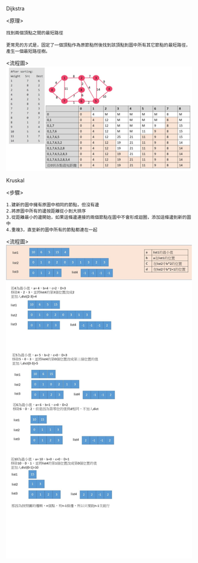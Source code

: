 Dijkstra

  <原理>
  
    找到兩個頂點之間的最短路徑
    
    更常見的方式是，固定了一個頂點作為原節點然後找到該頂點到圖中所有其它節點的最短路徑，產生一個最短路徑樹。
  
  <流程圖>
    ![image](https://github.com/sun-peihsuan/learning-note/blob/master/image/%E6%8A%95%E5%BD%B1%E7%89%871.JPG)
    
Kruskal

  <步驟>
  
    1.建新的圖中擁有原圖中相同的節點，但沒有邊
    2.將原圖中所有的邊按距離從小到大排序
    3.從距離最小的邊開始，如果這條邊連接的兩個節點在圖中不會形成迴圈，添加這條邊到新的圖中
    4.重複3，直至新的圖中所有的節點都連在一起
  
  <流程圖>
  ![image](https://github.com/sun-peihsuan/learning-note/blob/master/image/hw6-K.jpg)
  
